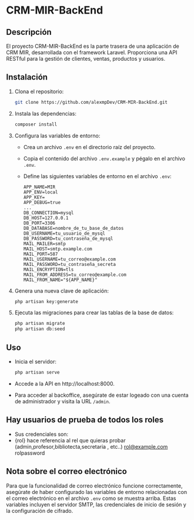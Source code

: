# CRM-MIR-BackEnd

## Descripción
El proyecto CRM-MIR-BackEnd es la parte trasera de una aplicación de CRM MIR, desarrollada con el framework Laravel. Proporciona una API RESTful para la gestión de clientes, ventas, productos y usuarios.

## Instalación

1. Clona el repositorio:

    ```bash
    git clone https://github.com/alexmpDev/CRM-MIR-BackEnd.git
    ```

2. Instala las dependencias:

    ```bash
    composer install
    ```

3. Configura las variables de entorno:

    - Crea un archivo `.env` en el directorio raíz del proyecto.
    - Copia el contenido del archivo `.env.example` y pégalo en el archivo `.env`.
    - Define las siguientes variables de entorno en el archivo `.env`:

        ```plaintext
        APP_NAME=MIR
        APP_ENV=local
        APP_KEY=
        APP_DEBUG=true
        ...
        DB_CONNECTION=mysql
        DB_HOST=127.0.0.1
        DB_PORT=3306
        DB_DATABASE=nombre_de_tu_base_de_datos
        DB_USERNAME=tu_usuario_de_mysql
        DB_PASSWORD=tu_contraseña_de_mysql
        MAIL_MAILER=smtp
        MAIL_HOST=smtp.example.com
        MAIL_PORT=587
        MAIL_USERNAME=tu_correo@example.com
        MAIL_PASSWORD=tu_contraseña_secreta
        MAIL_ENCRYPTION=tls
        MAIL_FROM_ADDRESS=tu_correo@example.com
        MAIL_FROM_NAME="${APP_NAME}"
        ```

4. Genera una nueva clave de aplicación:

    ```bash
    php artisan key:generate
    ```

5. Ejecuta las migraciones para crear las tablas de la base de datos:

    ```bash
    php artisan migrate
    php artisan db:seed
    ```

## Uso

- Inicia el servidor:

    ```bash
    php artisan serve
    ```

- Accede a la API en http://localhost:8000.

- Para acceder al backoffice, asegúrate de estar logeado con una cuenta de administrador y visita la URL `/admin`.
  
## Hay usuarios de prueba de todos los roles 

- Sus credenciales son:
- {rol} hace referencia al rel que quieras probar (admin,profesor,bibliotecta,secretaria , etc..)
  rol@example.com
  rolpassword
  
## Nota sobre el correo electrónico

Para que la funcionalidad de correo electrónico funcione correctamente, asegúrate de haber configurado las variables de entorno relacionadas con el correo electrónico en el archivo `.env` como se muestra arriba. Estas variables incluyen el servidor SMTP, las credenciales de inicio de sesión y la configuración de cifrado.
